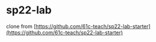 # sp22-lab

clone from [https://github.com/61c-teach/sp22-lab-starter](https://github.com/61c-teach/sp22-lab-starter)
